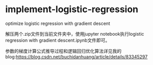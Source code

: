 # implement-logistic-regression
optimize logistic regression with gradient descent

解压两个.zip文件到当前文件夹中，使用jupyter notebook执行logistic regression with gradient descent.ipynb文件即可。

参数的梯度计算公式推导过程和逻辑回归优化算法详见我的blog:https://blog.csdn.net/buchidanhuang/article/details/83345297
